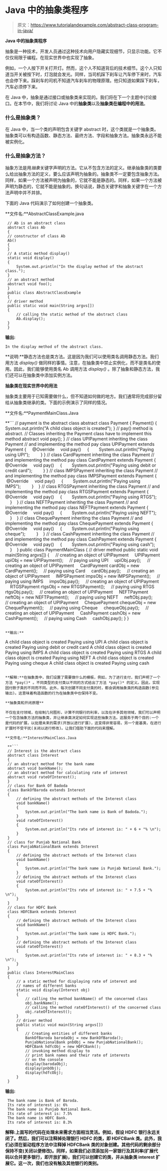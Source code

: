 # Java 中的抽象类程序

> 原文：<https://www.tutorialandexample.com/abstract-class-program-in-java/>

**Java 中的抽象类程序**

抽象是一种技术，开发人员通过这种技术向用户隐藏实现细节，只显示功能。它不仅仅局限于编程。在现实世界中也实现了抽象。

例如，一个人按下开关打开灯。然而，这个人不知道背后的技术细节。这个人只知道当开关被按下时，灯泡就会发光。同样，当司机踩下刹车让汽车停下来时，汽车也会停下来。踩刹车的司机不知道汽车刹车的物理原理。他只知道如果踩下刹车，汽车必须停下来。

在 Java 中，抽象是通过接口或抽象类来实现的。我们将在下一个主题中讨论接口。在本节中，我们将讨论 Java 中的**抽象类**以及**抽象类在编程中的用法**。

### 什么是抽象类？

在 Java 中，当一个类的声明包含关键字 abstract 时，这个类就是一个抽象类。抽象类可以有构造函数、静态方法、最终方法、字段和抽象方法。抽象类永远不能被实例化。

### 什么是抽象方法？

抽象方法是用*抽象*关键字声明的方法。它从不包含方法的定义。继承抽象类的类要么给出抽象方法的定义，要么应该声明为抽象的。抽象类不一定要包含抽象方法。同样，如果一个方法被声明为抽象的，它就不能是静态的。同样，如果一个方法被声明为静态的，它就不能是抽象的。换句话说，静态关键字和抽象关键字在一个方法声明中并不并排。

下面的 Java 代码演示了如何创建一个抽象类。

**文件名:**AbstractClassExample.java

```
 // Ab is an abstract class
 abstract class Ab
 {
 // constructor of class Ab
 Ab()
 {
 }
 // A static method display()
 static void display()
 {
     System.out.println("In the display method of the abstract class.");
 }
 // an abstract method
 abstract void foo();
 }
 public class AbstractClassExample
 {
 // driver method   
 public static void main(String argvs[])
 {
     // calling the static method of the abstract class
     Ab.display();
 }
 } 
```

**输出:**

```
In the display method of the abstract class.
```

**说明:**静态方法也是类方法。这是因为我们可以使用类名调用静态方法。我们用方法 *display()* 做同样的事情。注意，在抽象类中禁止实例化，而不是类名的使用。因此，我们能够使用类名 Ab 调用方法 *display()* 。除了抽象和静态方法，我们还可以在抽象类中添加实例方法。

**抽象类在现实世界中的用法**

抽象类主要用于已知需要做什么，但不知道如何做的地方。我们通常将完成部分留给从抽象类继承的类。下面的示例演示了同样的情况。

**文件名:**PaymentMainClass.Java

 **```
 // payment is the abstract class
 abstract class Payment
 {
 Payment()
 {
     System.out.println("A child class object is created");
 }
 // pay() method is abstract.
 // Classes inheriting the Payment class have to implement this method
 abstract void pay();
 }
 // class UPIPayment inheriting the class Payment
 // and implementing the method pay
 class UPIPayment extends Payment
 {
     @Override
     void pay()
     {
        System.out.println("Paying using UPI");    
     }
 }
 // class CardPayment inheriting the class Payment
 // and implementing the method pay
 class CardPayment extends Payment
 {
     @Override
     void pay()
     {
        System.out.println("Paying using debit or credit card");    
     }
 }
 // class IMPSPayment inheriting the class Payment
 // and implementing the method pay
 class IMPSPayment extends Payment
 {
     @Override
     void pay()
     {
        System.out.println("Paying using IMPS");    
     }   
 }
 // class RTGSPayment inheriting the class Payment
 // and implementing the method pay
 class RTGSPayment extends Payment
 {
     @Override
     void pay()
     {
        System.out.println("Paying using RTGS");    
     }   
 }
 // class NEFTPayment inheriting the class Payment
 // and implementing the method pay
 class NEFTPayment extends Payment
 {
     @Override
     void pay()
     {
        System.out.println("Paying using NEFT");    
     }   
 }
 // class ChequePayment inheriting the class Payment
 // and implementing the method pay
 class ChequePayment extends Payment
 {
     @Override
     void pay()
     {
        System.out.println("Paying using cheque");    
     }   
 }
 // class CashPayment inheriting the class Payment
 // and implementing the method pay
 class CashPayment extends Payment
 {
     @Override
     void pay()
     {
        System.out.println("Paying using cash");    
     }   
 }
 public class PaymentMainClass
 {
 // driver method
 public static void main(String argvs[])
 {
     // creating an object of UPIPayment
     UPIPayment upiObj = new UPIPayment();
     // paying using UPI
     upiObj.pay();
     // creating an object of UPIPayment
     CardPayment cardObj = new CardPayment();
     // paying using Card
     cardObj.pay();
     // creating an object of UPIPayment
     IMPSPayment impsObj = new IMPSPayment();
     // paying using IMPS
     impsObj.pay();
     // creating an object of UPIPayment
     RTGSPayment rtgsObj = new RTGSPayment();
     // paying using RTGS
     rtgsObj.pay();
     // creating an object of UPIPayment
     NEFTPayment neftObj = new NEFTPayment();
     // paying using NEFT
     neftObj.pay();
     // creating an object of UPIPayment
     ChequePayment chequeObj = new ChequePayment();
     // paying using Cheque
     chequeObj.pay();
     // creating an object of UPIPayment
     CashPayment cashObj = new CashPayment();
     // paying using Cash
     cashObj.pay();
 }
 } 
```

**输出:**

```
 A child class object is created
 Paying using UPI
 A child class object is created
 Paying using debit or credit card
 A child class object is created
 Paying using IMPS
 A child class object is created
 Paying using RTGS
 A child class object is created
 Paying using NEFT
 A child class object is created
 Paying using cheque
 A child class object is created
 Paying using cash 
```

**解释:**在抽象类中，我们设置了需要做什么的模板，例如，为了进行支付，我们声明了一个方法 *pay()* 。不同类型的支付类以不同的方式给出了方法 *pay()* 的定义。因此，实现因付款子类的不同而不同。此外，每次创建不同支付类的时，都会调用抽象类的构造函数(参见输出)。这意味着构造函数的行为在抽象类中也保持不变。

**抽象类和开闭原理**

不仅在支付领域，在绘制几何图形，计算不同银行的利率，以及在许多其他领域，我们可以声明一个包含抽象方法的抽象类，并让继承类决定如何实现这些抽象方法。这服务于两个目的:一个是代码的扩展，以处理未来的需求(开放以进行扩展)，这变得非常容易，另一个是基类，在进行扩展时不受干扰(关闭以进行修改)。让我们借助下面的代码来理解。

**文件名:**InterestMainClass.Java

 **```
 // Interest is the abstract class
 abstract class Interest
 {
 // an abstract method for the bank name   
 abstract void bankName();
 // an abstract method for calculating rate of interest
 abstract void rateOfInterest();
 }
 // class for Bank Of Badoda
 class BankOfBaroda extends Interest
 {
     // defining the abstract methods of the Interest class
     void bankName()
     {
         System.out.println("The bank name is Bank of Badoda.");
     }
     void rateOfInterest()
     {
         System.out.println("Its rate of interest is: " + 6 + "% \n");
     }
 }
 // class for Punjab National Bank
 class PunjabNationalBank extends Interest
 {
     // defining the abstract methods of the Interest class
     void bankName()
     {
         System.out.println("The bank name is Punjab National Bank.");
     }
     // defining the abstract methods of the Interest class
     void rateOfInterest()
     {
         System.out.println("Its rate of interest is: " + 7.5 + "% \n");
     }
 }
 // class for HDFC Bank
 class HDFCBank extends Interest
 {
     // defining the abstract methods of the Interest class
     void bankName()
     {
         System.out.println("The bank name is HDFC Bank.");
     }
     // defining the abstract methods of the Interest class
     void rateOfInterest()
     {
         System.out.println("Its rate of interest is: " + 8.3 + "% \n");
     }
 }
 public class InterestMainClass
 {
     // a static method for displaying rate of interest and
     // names of different banks
     static void display(Interest obj)
     {
         // calling the method bankName() of the concerned class
         obj.bankName();
         // calling the method rateOfInterest() of the concerned class
         obj.rateOfInterest();
     }
     // driver method
     public static void main(String argvs[])
     {
         // Creating entities of different banks
         BankOfBaroda barodaObj = new BankOfBaroda();
         PunjabNationalBank pnbObj = new PunjabNationalBank();
         HDFCBank hdfcObj = new HDFCBank();
         // invoking method display to
         // print bank names and their rate of interests
         // on the console
         display(barodaObj);
         display(pnbObj);
         display(hdfcObj);
     }
 } 
```

**输出:**

```
 The bank name is Bank of Baroda.
 Its rate of interest is: 6%
 The bank name is Punjab National Bank.
 Its rate of interest is: 7.5%
 The bank name is HDFC Bank.
 Its rate of interest is: 8.3% 
```

**解释:**上面写的代码在处理未来需求方面相当灵活。例如，假设 HDFC 银行永远关闭了。然后，我们可以注释掉处理银行 HDFC 的类，即 HDFCBank 类。此外，我们必须在驱动程序方法中注释掉 HDFCBank 类的对象创建。其他代码的剩余部分保持不变(关闭以便修改)。同样，如果我们必须添加另一家银行及其利率(扩展代码以合并更多银行，即开放扩展)，我们可以创建它的类，并从抽象类 interest 扩展它。这一次，我们也没有触及其他银行的类别。****
